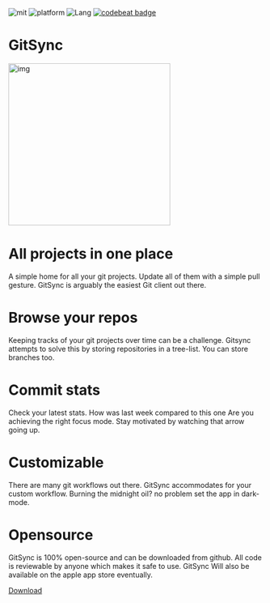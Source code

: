 ![mit](https://img.shields.io/badge/License-MIT-brightgreen.svg) ![platform](https://img.shields.io/badge/Platform-macOS-blue.svg) ![Lang](https://img.shields.io/badge/Language-Swift-orange.svg) [![codebeat badge](https://codebeat.co/badges/5c7a5051-2fa6-45c1-9c2c-0db5fe70837b)](https://codebeat.co/projects/github-com-eonist-gitsyncosx) 


# GitSync

<img width="320" alt="img" src="https://rawgit.com/stylekit/img/master/gitsync_logo_120_dev-01.svg">

# All projects in one place

A simple home for all your git projects. Update all of them with a 
simple pull gesture. GitSync is arguably the easiest Git client 
out there.

# Browse your repos

Keeping tracks of your git projects over time can be a challenge.
Gitsync attempts to solve this by storing repositories in a tree-list.
You can store branches too. 

# Commit stats

Check your latest stats. How was last week compared to this one
Are you achieving the right focus mode. Stay motivated by watching
that arrow going up.

# Customizable

There are many git workflows out there. GitSync accommodates for your 
custom workflow. Burning the midnight oil? no problem set the app in 
dark-mode.

# Opensource

GitSync is 100% open-source and can be downloaded from github. 
All code is reviewable by anyone which makes it safe to use. GitSync
Will also be available on the apple app store eventually.


[Download](https://github.com/eonist/GitSync/releases) 
